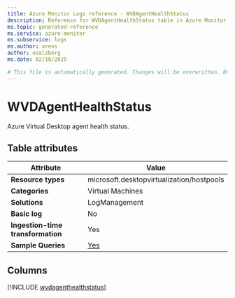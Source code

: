 ```yaml
---
title: Azure Monitor Logs reference - WVDAgentHealthStatus
description: Reference for WVDAgentHealthStatus table in Azure Monitor Logs.
ms.topic: generated-reference
ms.service: azure-monitor
ms.subservice: logs
ms.author: orens
author: osalzberg
ms.date: 02/18/2025

# This file is automatically generated. Changes will be overwritten. Do not change this file directly.
---
```


# WVDAgentHealthStatus

Azure Virtual Desktop agent health status.


## Table attributes

|Attribute|Value|
|---|---|
|**Resource types**|microsoft.desktopvirtualization/hostpools|
|**Categories**|Virtual Machines|
|**Solutions**| LogManagement|
|**Basic log**|No|
|**Ingestion-time transformation**|Yes|
|**Sample Queries**|[Yes](/azure/azure-monitor/reference/queries/wvdagenthealthstatus)|



## Columns
  
[!INCLUDE [wvdagenthealthstatus](~/reusable-content/ce-skilling/azure/includes/azure-monitor/reference/tables/wvdagenthealthstatus-include.md)]
